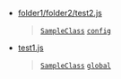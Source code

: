 - [folder1/folder2/test2.js](file/folder1/folder2/test2.md)

  > [`SampleClass`](context/SampleClass.md) [`config`](context/config.md)

- [test1.js](file/test1.md)

  > [`SampleClass`](context/SampleClass.md) [`global`](context/global.md)

